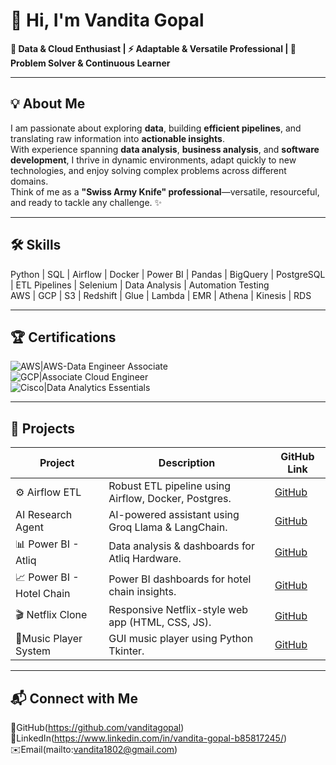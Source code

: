 # 👋 Hi, I'm Vandita Gopal

**🌟 Data & Cloud Enthusiast | ⚡ Adaptable & Versatile Professional | 🧩 Problem Solver & Continuous Learner**

---

## 💡 About Me
I am passionate about exploring **data**, building **efficient pipelines**, and translating raw information into **actionable insights**.  
With experience spanning **data analysis**, **business analysis**, and **software development**, I thrive in dynamic environments, adapt quickly to new technologies, and enjoy solving complex problems across different domains.  
Think of me as a **"Swiss Army Knife" professional**—versatile, resourceful, and ready to tackle any challenge. ✨

---

## 🛠 Skills
Python  | SQL  | Airflow  | Docker  | Power BI  | Pandas  | BigQuery  | PostgreSQL  | ETL Pipelines  | Selenium  | Data Analysis  | Automation Testing   
AWS  | GCP  | S3  | Redshift  | Glue  | Lambda  | EMR  | Athena  | Kinesis  | RDS 

---

## 🏆 Certifications
![AWS](https://img.shields.io/badge/style=flat-square&logo=amazon-aws&logoColor=black)|AWS-Data Engineer Associate  
![GCP](https://img.shields.io/badge/style=flat-square&logo=google-cloud&logoColor=black)|Associate Cloud Engineer  
![Cisco](https://img.shields.io/badge/style=flat-square&logo=cisco&logoColor=black)|Data Analytics Essentials 

---

## 🚀 Projects

| Project | Description | GitHub Link |
|---------|-------------|------------|
|⚙️ Airflow ETL | Robust ETL pipeline using Airflow, Docker, Postgres. | [GitHub](https://github.com/vanditagopal/airflow-etl-pipeline) |
| AI Research Agent | AI-powered assistant using Groq Llama & LangChain. | [GitHub](https://github.com/vanditagopal/AI-Research-Agent) |
|📊 Power BI - Atliq | Data analysis & dashboards for Atliq Hardware. | [GitHub](https://github.com/vanditagopal/Power-Bi_-Atliq-) |
|📈 Power BI - Hotel Chain | Power BI dashboards for hotel chain insights. | [GitHub](https://github.com/vanditagopal/Power-BI_Hotel-chain) |
|🎬 Netflix Clone | Responsive Netflix-style web app (HTML, CSS, JS). | [GitHub](https://github.com/vanditagopal/Netflixclone) |
|🎵Music Player System | GUI music player using Python Tkinter. | [GitHub](https://github.com/vanditagopal/Music-Player-System) |


---

## 📬 Connect with Me

🐙GitHub(https://github.com/vanditagopal)  
🔗LinkedIn(https://www.linkedin.com/in/vandita-gopal-b85817245/)  
✉️Email(mailto:vandita1802@gmail.com)

